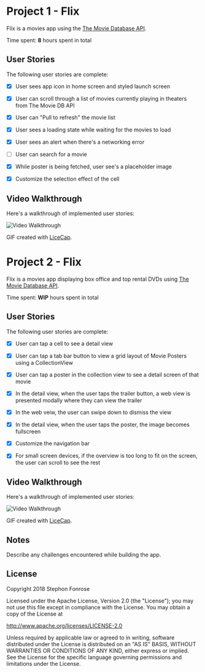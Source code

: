 # Project 1 - Flix

Flix is a movies app using the [The Movie Database API](http://docs.themoviedb.apiary.io/#).

Time spent: **8** hours spent in total

## User Stories

The following user stories are complete:

- [x] User sees app icon in home screen and styled launch screen
- [x] User can scroll through a list of movies currently playing in theaters from The Movie DB API
- [x] User can "Pull to refresh" the movie list
- [x] User sees a loading state while waiting for the movies to load

- [x] User sees an alert when there's a networking error
- [ ] User can search for a movie
- [x] While poster is being fetched, user see's a placeholder image
- [x] Customize the selection effect of the cell


## Video Walkthrough

Here's a walkthrough of implemented user stories:

![Video Walkthrough](https://i.imgur.com/RorqPeD.gif)

GIF created with [LiceCap](http://www.cockos.com/licecap/).

# Project 2 - Flix

Flix is a movies app displaying box office and top rental DVDs using [The Movie Database API](http://docs.themoviedb.apiary.io/#).

Time spent: **WIP** hours spent in total

## User Stories

The following user stories are complete:

- [x] User can tap a cell to see a detail view
- [x] User can tap a tab bar button to view a grid layout of Movie Posters using a CollectionView

- [x] User can tap a poster in the collection view to see a detail screen of that movie
- [x] In the detail view, when the user taps the trailer button, a web view is presented modally where they can view the trailer
- [x] In the web veiw, the user can swipe down to dismiss the view
- [x] In the detail view, when the user taps the poster, the image becomes fullscreen
- [x] Customize the navigation bar
- [x] For small screen devices, if the overview is too long to fit on the screen, the user can scroll to see the rest


## Video Walkthrough

Here's a walkthrough of implemented user stories:

![Video Walkthrough](https://i.imgur.com/bdTH7gb.gif)

GIF created with [LiceCap](http://www.cockos.com/licecap/).

## Notes

Describe any challenges encountered while building the app.

## License

Copyright 2018 Stephon Fonrose

Licensed under the Apache License, Version 2.0 (the "License");
you may not use this file except in compliance with the License.
You may obtain a copy of the License at

http://www.apache.org/licenses/LICENSE-2.0

Unless required by applicable law or agreed to in writing, software
distributed under the License is distributed on an "AS IS" BASIS,
WITHOUT WARRANTIES OR CONDITIONS OF ANY KIND, either express or implied.
See the License for the specific language governing permissions and
limitations under the License.
